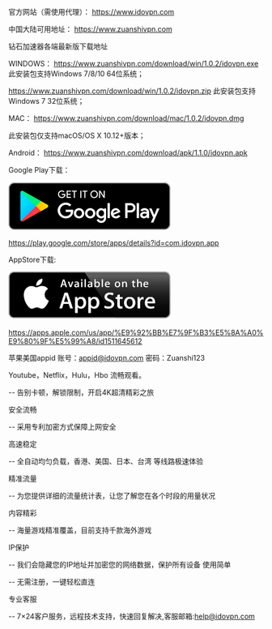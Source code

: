 官方网站（需使用代理）：
https://www.idovpn.com

中国大陆可用地址：
https://www.zuanshivpn.com

钻石加速器各端最新版下载地址


WINDOWS：
https://www.zuanshivpn.com/download/win/1.0.2/idovpn.exe
此安装包支持Windows 7/8/10 64位系统；

https://www.zuanshivpn.com/download/win/1.0.2/idovpn.zip
此安装包支持Windows 7 32位系统；


MAC：
https://www.zuanshivpn.com/download/mac/1.0.2/idovpn.dmg

此安装包仅支持macOS/OS X 10.12+版本；


Android：
https://www.zuanshivpn.com/download/apk/1.1.0/idovpn.apk

Google Play下载： 

<a href="https://play.google.com/store/apps/details?id=com.idovpn.android">
<img alt="Get it on GooglePlay" src="https://github.com/idovpn/idovpn/blob/master/image/googleplay.png" width="320" height="95" />
</a>

https://play.google.com/store/apps/details?id=com.idovpn.app

AppStore下载: 

<a href="https://apps.apple.com/us/app/%E9%92%BB%E7%9F%B3%E5%8A%A0%E9%80%9F%E5%99%A8/id1511645612">
<img alt="Get it on AppStore" src="https://github.com/idovpn/idovpn/blob/master/image/appstore.png" width="320" height="95" />
</a>

https://apps.apple.com/us/app/%E9%92%BB%E7%9F%B3%E5%8A%A0%E9%80%9F%E5%99%A8/id1511645612


苹果美国appid
账号：appid@idovpn.com
密码：Zuanshi123


Youtube，Netflix，Hulu，Hbo 流畅观看。

-- 告别卡顿，解锁限制，开启4K超清精彩之旅

安全流畅

-- 采用专利加密方式保障上网安全

高速稳定

-- 全自动均匀负载，香港、美国、日本、台湾 等线路极速体验

精准流量

-- 为您提供详细的流量统计表，让您了解您在各个时段的用量状况

内容精彩

-- 海量游戏精准覆盖，目前支持千款海外游戏

IP保护

-- 我们会隐藏您的IP地址并加密您的网络数据，保护所有设备
使用简单

-- 无需注册，一键轻松直连

专业客服

-- 7×24客户服务，远程技术支持，快速回复解决,客服邮箱:help@idovpn.com
